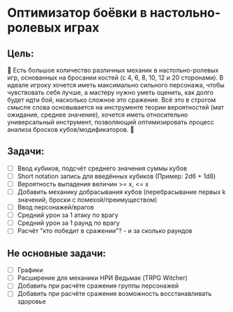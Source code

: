 # Оптимизатор боёвки в настольно-ролевых играх

## Цель: 
🎲 Есть большое количество различных механик в настольно-ролевых игр, основанных на бросании костей (с 4, 6, 8, 10, 12 и 20 сторонами). В идеале игроку хочется иметь максимально сильного персонажа, чтобы чувствовать себя лучше, а мастеру нужно уметь оценить, как долго будет идти бой, насколько сложное это сражение. Всё это в строгом смысле слова основывается на инструменте теории вероятностей (мат ожидание, среднее значение), хочется иметь относительно универсальный инструмент, позволяющий оптимизировать процесс анализа бросков кубов/модификаторов. 🎲

## Задачи:

- [ ] Ввод кубиков, подсчёт среднего значения суммы кубов
- [ ] Short notation запись для введённых кубиков (Пример: 2d6 + 1d8)
- [ ] Вероятность выпадения величин >= x, <= x
- [ ] Добавить механику добрасывания кубов (перебрасывание первых k значений, броски с помехой/преимуществом)
- [ ] Ввод персонажей/врагов
- [ ] Средний урон за 1 атаку по врагу
- [ ] Средний урон за 1 раунд по врагу
- [ ] Расчёт "кто победит в сражении"? - и за сколько раундов

## Не основные задачи:

- [ ] Графики
- [ ] Расширение для механики НРИ Ведьмак (TRPG Witcher)
- [ ] Добавить при расчёте сражения группы персонажей
- [ ] Добавить при расчёте сражения возможность восстанавливать здоровье

